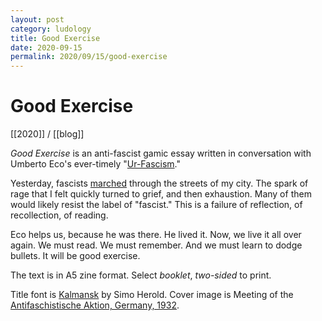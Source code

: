 ```yaml
---
layout: post
category: ludology
title: Good Exercise
date: 2020-09-15
permalink: 2020/09/15/good-exercise
---
```


# Good Exercise

[[2020]] / [[blog]]

*Good Exercise* is an anti-fascist gamic essay written in conversation with Umberto Eco's ever-timely "[Ur-Fascism](https://www.nybooks.com/articles/1995/06/22/ur-fascism/)."

Yesterday, fascists [marched](https://globalnews.ca/news/7332529/vancouver-anti-mask-rally-qanon/) through the streets of my city. The spark of rage that I felt quickly turned to grief, and then exhaustion. Many of them would likely resist the label of "fascist." This is a failure of reflection, of recollection, of reading.

Eco helps us, because he was there. He lived it. Now, we live it all over again. We must read. We must remember. And we must learn to dodge bullets. It will be good exercise.

The text is in A5 zine format. Select *booklet*, *two-sided* to print.

Title font is [Kalmansk](https://www.fontspace.com/kalmansk-font-f48495) by Simo Herold. Cover image is Meeting of the [Antifaschistische Aktion, Germany, 1932](https://snl.no/antifascisme).